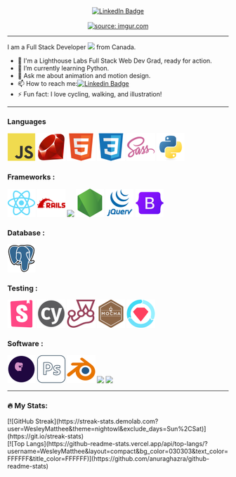 

<div id="badges" align="center">
  <a href="https://www.linkedin.com/in/wesley-matthee-3659b291/">
    <img src="https://img.shields.io/badge/LinkedIn-blue?style=for-the-badge&logo=linkedin&logoColor=white" alt="LinkedIn Badge"/>
  </a>
  <div>
   <img src="https://komarev.com/ghpvc/?username=WesleyMatthee&style=flat-square&color=blue" alt=""/>
  </div>
</div>
  <div align="center">
  <a href="https://imgur.com/ZAPTx3n"><img src="https://i.imgur.com/ZAPTx3n.png" title="source: imgur.com" width="600" /></a>
</div>
  

---

I am a Full Stack Developer <img src="https://media.giphy.com/media/WUlplcMpOCEmTGBtBW/giphy.gif" width="30"> from Canada.


- 🔭 I'm a Lighthouse Labs Full Stack Web Dev Grad, ready for action.
- 🌱 I’m currently learning Python.
- 💬 Ask me about animation and motion design.
- 📫 How to reach me:[![Linkedin Badge](https://img.shields.io/badge/-Wesley-blue?style=flat&logo=Linkedin&logoColor=white)](https://www.linkedin.com/in/wesley-matthee-3659b291/) 
- ⚡ Fun fact: I love cycling, walking, and illustration!

---

### Languages
<div>
  <img src="https://github.com/devicons/devicon/blob/master/icons/javascript/javascript-original.svg" width="64" />
  <img src="https://github.com/devicons/devicon/blob/master/icons/ruby/ruby-original.svg" width="64" />
  <img src="https://github.com/devicons/devicon/blob/master/icons/html5/html5-original.svg" width="64" />
  <img src="https://github.com/devicons/devicon/blob/master/icons/css3/css3-original.svg" width="64" />
  <img src="https://github.com/devicons/devicon/blob/master/icons/sass/sass-original.svg" width="64" />
  <img src="https://github.com/devicons/devicon/blob/master/icons/python/python-original.svg" width="64" />
</div>

### Frameworks : 
<div>
  <img src="https://github.com/devicons/devicon/blob/master/icons/react/react-original.svg" width="64" />
  <img src="https://github.com/devicons/devicon/blob/master/icons/rails/rails-plain-wordmark.svg" width="64" />
  <img src="https://camo.githubusercontent.com/2406788a5bdbf3d900427eecd883b5aa64c45435d14239f5eba9a2a08ac8dcd3/68747470733a2f2f6a737572742e6769746875622e696f2f6a61636b732d706f7274666f6c696f2f696d616765732f636f6c6f722d657870726573732d69636f6e2532302831292e706e67" width="64" />
  <img src="https://github.com/devicons/devicon/blob/master/icons/nodejs/nodejs-original.svg" width="64" />
  <img src="https://github.com/devicons/devicon/blob/master/icons/jquery/jquery-plain-wordmark.svg" width="64" />
  <img src="https://github.com/devicons/devicon/blob/master/icons/bootstrap/bootstrap-original.svg" width="64" />
</div>

### Database :
<div>
  <img src="https://github.com/devicons/devicon/blob/master/icons/postgresql/postgresql-original.svg" width="64" />
</div>

### Testing : 
<div>
  <img src="https://github.com/devicons/devicon/blob/master/icons/storybook/storybook-original.svg" width="64" />
  <img src="https://raw.githubusercontent.com/jakinyang/jakinyang/main/resources/cypress.svg" width="64" />
  <img src="https://github.com/devicons/devicon/blob/master/icons/jest/jest-plain.svg" width="64" />
  <img src="https://github.com/devicons/devicon/blob/master/icons/mocha/mocha-plain.svg" width="64" />
  <img src="https://github.com/devicons/devicon/blob/master/icons/rspec/rspec-original.svg" width="64" />
</div>

### Software : 
<div>
   <img src="https://github.com/devicons/devicon/blob/master/icons/aftereffects/aftereffects-original.svg" width="64" />
  <img src="https://github.com/devicons/devicon/blob/master/icons/photoshop/photoshop-line.svg" width="64" />
  <img src="https://github.com/devicons/devicon/blob/master/icons/blender/blender-original.svg" width="64" />
  <img src="https://upload.wikimedia.org/wikipedia/commons/thumb/5/59/Logo_AffinityPhoto.svg/2048px-Logo_AffinityPhoto.svg.png" width="64" />
  <img src="https://upload.wikimedia.org/wikipedia/commons/4/48/Logo_AffinityDesigner.svg" width="64" />
</div>

---

### :fire: My Stats:

<div>
  [![GitHub Streak](https://streak-stats.demolab.com?user=WesleyMatthee&theme=nightowl&exclude_days=Sun%2CSat)](https://git.io/streak-stats)
</div>

<div>
  [![Top Langs](https://github-readme-stats.vercel.app/api/top-langs/?username=WesleyMatthee&layout=compact&bg_color=030303&text_color=FFFFFF&title_color=FFFFFF)](https://github.com/anuraghazra/github-readme-stats)
    
</div>



